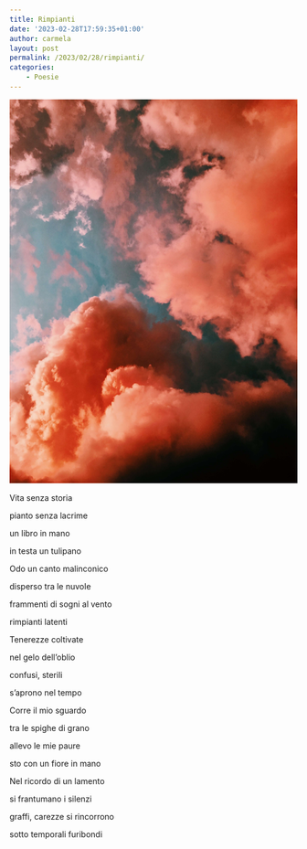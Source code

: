 ```yaml
---
title: Rimpianti
date: '2023-02-28T17:59:35+01:00'
author: carmela
layout: post
permalink: /2023/02/28/rimpianti/
categories:
    - Poesie
---
```


![Fumo](/assets/img/2019/12/fumo-01.jpg)

Vita senza storia

pianto senza lacrime

un libro in mano

in testa un tulipano

Odo un canto malinconico

disperso tra le nuvole

frammenti di sogni al vento

rimpianti latenti

Tenerezze coltivate

nel gelo dell’oblio

confusi, sterili

s’aprono nel tempo

Corre il mio sguardo

tra le spighe di grano

allevo le mie paure

sto con un fiore in mano

Nel ricordo di un lamento

si frantumano i silenzi

graffi, carezze si rincorrono

sotto temporali furibondi
